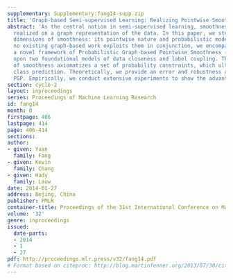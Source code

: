 ```yaml
---
supplementary: Supplementary:fang14-supp.zip
title: 'Graph-based Semi-supervised Learning: Realizing Pointwise Smoothness Probabilistically'
abstract: 'As the central notion in semi-supervised learning, smoothness is often
  realized on a graph representation of the data. In this paper, we study two complementary
  dimensions of smoothness: its pointwise nature and probabilistic modeling. While
  no existing graph-based work exploits them in conjunction, we encompass both in
  a novel framework of Probabilistic Graph-based Pointwise Smoothness (PGP), building
  upon two foundational models of data closeness and label coupling. This new form
  of smoothness axiomatizes a set of probability constraints, which ultimately enables
  class prediction. Theoretically, we provide an error and robustness analysis of
  PGP. Empirically, we conduct extensive experiments to show the advantages of PGP.'
section: cycle-2
layout: inproceedings
series: Proceedings of Machine Learning Research
id: fang14
month: 0
firstpage: 406
lastpage: 414
page: 406-414
sections: 
author:
- given: Yuan
  family: Fang
- given: Kevin
  family: Chang
- given: Hady
  family: Lauw
date: 2014-01-27
address: Bejing, China
publisher: PMLR
container-title: Proceedings of the 31st International Conference on Machine Learning
volume: '32'
genre: inproceedings
issued:
  date-parts:
  - 2014
  - 1
  - 27
pdf: http://proceedings.mlr.press/v32/fang14.pdf
# Format based on citeproc: http://blog.martinfenner.org/2013/07/30/citeproc-yaml-for-bibliographies/
---
```

